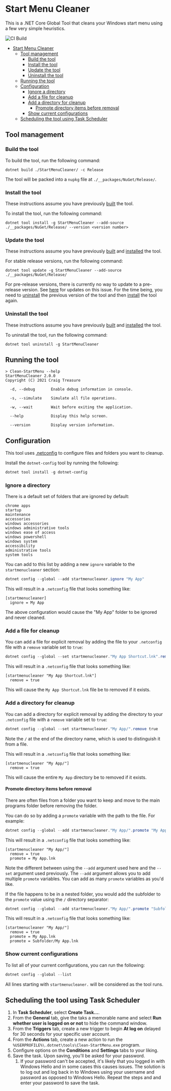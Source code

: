 # Start Menu Cleaner

This is a .NET Core Global Tool that cleans your Windows start menu using a few very simple heuristics.

![CI Build](https://github.com/craigktreasure/StartMenuCleaner/workflows/StartMenuCleaner-CI/badge.svg?branch=main)

- [Start Menu Cleaner](#start-menu-cleaner)
  - [Tool management](#tool-management)
    - [Build the tool](#build-the-tool)
    - [Install the tool](#install-the-tool)
    - [Update the tool](#update-the-tool)
    - [Uninstall the tool](#uninstall-the-tool)
  - [Running the tool](#running-the-tool)
  - [Configuration](#configuration)
    - [Ignore a directory](#ignore-a-directory)
    - [Add a file for cleanup](#add-a-file-for-cleanup)
    - [Add a directory for cleanup](#add-a-directory-for-cleanup)
      - [Promote directory items before removal](#promote-directory-items-before-removal)
    - [Show current configurations](#show-current-configurations)
  - [Scheduling the tool using Task Scheduler](#scheduling-the-tool-using-task-scheduler)

## Tool management

### Build the tool

To build the tool, run the following command:

``` shell
dotnet build ./StartMenuCleaner/ -c Release
```

The tool will be packed into a `nupkg` file at `./__packages/NuGet/Release/`.

### Install the tool

These instructions assume you have previously [built](#build-the-tool) the tool.

To install the tool, run the following command:

``` shell
dotnet tool install -g StartMenuCleaner --add-source ./__packages/NuGet/Release/ --version <version number>
```

### Update the tool

These instructions assume you have previously [built](#build-the-tool) and [installed](#install-the-tool) the tool.

For stable release versions, run the following command:

``` shell
dotnet tool update -g StartMenuCleaner --add-source ./__packages/NuGet/Release/
```

For pre-release versions, there is currently no way to update to a pre-release version. See [here](https://github.com/dotnet/sdk/issues/2551) for updates on this issue. For the time being, you need to [uninstall](#uninstall-the-tool) the previous version of the tool and then [install](#install-the-tool) the tool again.

### Uninstall the tool

These instructions assume you have previously [built](#build-the-tool) and [installed](#install-the-tool) the tool.

To uninstall the tool, run the following command:

``` shell
dotnet tool uninstall -g StartMenuCleaner
```

## Running the tool

``` shell
> Clean-StartMenu --help
StartMenuCleaner 2.0.0
Copyright (C) 2021 Craig Treasure

  -d, --debug       Enable debug information in console.

  -s, --simulate    Simulate all file operations.

  -w, --wait        Wait before exiting the application.

  --help            Display this help screen.

  --version         Display version information.
```

## Configuration

This tool uses [.netconfig][dotnetconfig] to configure files and folders you want to cleanup.

Install the `dotnet-config` tool by running the following:

```powershell
dotnet tool install -g dotnet-config
```

### Ignore a directory

There is a default set of folders that are ignored by default:

```text
chrome apps
startup
maintenance
accessories
windows accessories
windows administrative tools
windows ease of access
windows powershell
windows system
accessibility
administrative tools
system tools
```

You can add to this list by adding a new `ignore` variable to the `startmenucleaner` section:

```powershell
dotnet config --global --add startmenucleaner.ignore "My App"
```

This will result in a `.netconfig` file that looks something like:

```text
[startmenucleaner]
  ignore = My App
```

The above configuration would cause the "My App" folder to be ignored and never cleaned.

### Add a file for cleanup

You can add a file for explicit removal by adding the file to your `.netconfig` file with a `remove` variable set to
`true`:

```powershell
dotnet config --global --set startmenucleaner."My App Shortcut.lnk".remove true
```

This will result in a `.netconfig` file that looks something like:

```text
[startmenucleaner "My App Shortcut.lnk"]
  remove = true
```

This will cause the `My App Shortcut.lnk` file be to removed if it exists.

### Add a directory for cleanup

You can add a directory for explicit removal by adding the directory to your `.netconfig` file with a `remove` variable
set to `true`:

```powershell
dotnet config --global --set startmenucleaner."My App/".remove true
```

Note the `/` at the end of the directory name, which is used to distinguish it from a file.

This will result in a `.netconfig` file that looks something like:

```text
[startmenucleaner "My App/"]
  remove = true
```

This will cause the entire `My App` directory be to removed if it exists.

#### Promote directory items before removal

There are often files from a folder you want to keep and move to the main programs folder before removing the folder.

You can do so by adding a `promote` variable with the path to the file. For example:

```powershell
dotnet config --global --add startmenucleaner."My App/".promote "My App.lnk"
```

This will result in a `.netconfig` file that looks something like:

```text
[startmenucleaner "My App/"]
  remove = true
  promote = My App.lnk
```

Note the different between using the `--add` argument used here and the `--set` argument used previously. The `--add`
argument allows you to add multiple `promote` variables. You can add as many `promote` variables as you'd like.

If the file happens to be in a nested folder, you would add the subfolder to the `promote` value using the `/`
directory separator:

```powershell
dotnet config --global --add startmenucleaner."My App/".promote "Subfolder/My App.lnk"
```

This will result in a `.netconfig` file that looks something like:

```text
[startmenucleaner "My App/"]
  remove = true
  promote = My App.lnk
  promote = Subfolder/My App.lnk
```

### Show current configurations

To list all of your current configurations, you can run the following:

```powershell
dotnet config --global --list
```

All lines starting with `startmenucleaner.` will be considered as the tool runs.

## Scheduling the tool using Task Scheduler

  1. In **Task Scheduler**, select **Create Task...**.
  2. From the **General** tab, give the taks a memorable name and select **Run whether user is logged on or not** to hide the command window.
  3. From the **Triggers** tab, create a new trigger to begin **At log on** delayed for 30 seconds for your specific user account.
  4. From the **Actions** tab, create a new action to run the `%USERPROFILE%\.dotnet\tools\Clean-StartMenu.exe` program.
  5. Configure options on the **Conditions** and **Settings** tabs to your liking.
  6. Save the task. Upon saving, you'll be asked for your password.
     1. If your password can't be accepted, it's likely that you logged in with Windows Hello
        and in some cases this causes issues. The solution is to log out and log back in to Windows
        using your username and password as opposed to Windows Hello. Repeat the steps and and enter
        your password to save the task.

[dotnetconfig]: https://dotnetconfig.org/ "dotnet-config"
